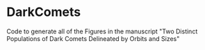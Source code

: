 # DarkComets
Code to generate all of the Figures in the manuscript "Two Distinct Populations of Dark Comets Delineated by Orbits and Sizes"

